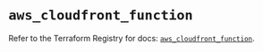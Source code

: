 # `aws_cloudfront_function`

Refer to the Terraform Registry for docs: [`aws_cloudfront_function`](https://registry.terraform.io/providers/hashicorp/aws/6.14.0/docs/resources/cloudfront_function).
